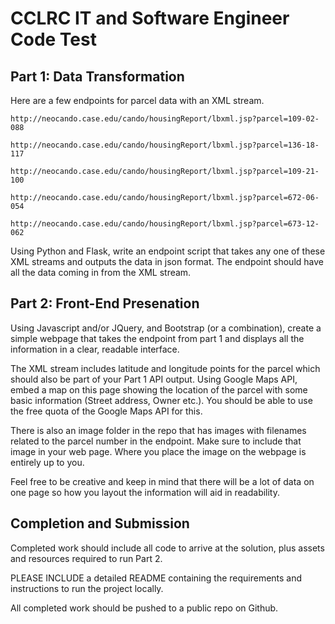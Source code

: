 # CCLRC IT and Software Engineer Code Test

## Part 1: Data Transformation
Here are a few endpoints for parcel data with an XML stream. 

```
http://neocando.case.edu/cando/housingReport/lbxml.jsp?parcel=109-02-088
```
```
http://neocando.case.edu/cando/housingReport/lbxml.jsp?parcel=136-18-117
```
```
http://neocando.case.edu/cando/housingReport/lbxml.jsp?parcel=109-21-100
```
```
http://neocando.case.edu/cando/housingReport/lbxml.jsp?parcel=672-06-054
```
```
http://neocando.case.edu/cando/housingReport/lbxml.jsp?parcel=673-12-062
```

Using Python and Flask, write an endpoint script that takes any one of these XML streams and outputs the data in json format. The endpoint should have all the data coming in from the XML stream. 

## Part 2: Front-End Presenation
Using Javascript and/or JQuery, and Bootstrap (or a combination), create a simple webpage that takes the endpoint from part 1 and displays all the information in a clear, readable interface. 

The XML stream includes latitude and longitude points for the parcel which should also be part of your Part 1 API output. Using Google Maps API, embed a map on this page showing the location of the parcel with some basic information (Street address, Owner etc.). You should be able to use the free quota of the Google Maps API for this. 

There is also an image folder in the repo that has images with filenames related to the parcel number in the endpoint. Make sure to include that image in your web page. Where you place the image on the webpage is entirely up to you. 

Feel free to be creative and keep in mind that there will be a lot of data on one page so how you layout the information will aid in readability. 

## Completion and Submission
Completed work should include all code to arrive at the solution, plus assets and resources required to run Part 2. 

PLEASE INCLUDE a detailed README containing the requirements and instructions to run the project locally. 

All completed work should be pushed to a public repo on Github. 

